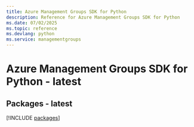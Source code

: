 ```yaml
---
title: Azure Management Groups SDK for Python
description: Reference for Azure Management Groups SDK for Python
ms.date: 07/02/2025
ms.topic: reference
ms.devlang: python
ms.service: managementgroups
---
```

# Azure Management Groups SDK for Python - latest
## Packages - latest
[!INCLUDE [packages](management-groups-index.md)]